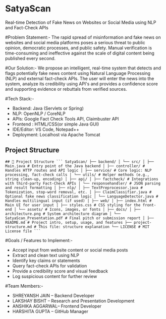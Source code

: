 # SatyaScan
Real-time Detection of Fake News on Websites or Social Media using NLP and Fact-Check APIs

#Problem Statement:-
The rapid spread of misinformation and fake news on websites and social media platforms poses a serious threat to public opinion, democratic processes, and public safety. Manual verification is time-consuming and ineffective against the scale of digital content being published every second.

#Our Solution:-
We propose an intelligent, real-time system that detects and flags potentially fake news content using Natural Language Processing (NLP) and external fact-check APIs. The user will enter the news into the system, analyze its credibility using API's and provides a confidence score and supporting evidence or rebuttals from verified sources.

#Tech Stack:-
- Backend: Java (Servlets or Spring)
- NLP: OpenNLP / CoreNLP 
- APIs: Google Fact Check Tools API, Claimbuster API
- Frontend : HTML/CSS(or simple Java GUI)
- IDE/Editor: VS Code, Notepad++
- Deployment: Localhost via Apache Tomcat

##  Project Structure
  <pre><code>## 🧱 Project Structure ``` SatyaScan/ ├── backend/ │ └── src/ │ ├── Main.java # Entry point of the Java backend │ ├── controller/ # Handles HTTP routes and API logic │ ├── service/ # Core logic: NLP processing, fact-check calls │ └── utils/ # Helper methods (e.g., string clean-up, encoding) │ ├── api/ │ ├── factcheck/ # Integrations with third-party Fact-Check APIs │ └── responsehandler/ # JSON parsing and result formatting │ ├── nlp/ │ ├── TextPreprocessor.java # Tokenization, stop-word removal, etc. │ ├── ClaimClassifier.java # Optional fake news classification logic │ └── LanguageDetector.java # Handles multilingual input (if used) │ ├── web/ │ ├── index.html # Main UI for user input │ ├── styles.css # CSS styling for the front-end │ └── assets/ # Icons, images, or fonts │ ├── docs/ │ ├── architecture.png # System architecture diagram │ └── SatyaScan_Presentation.pdf # Final pitch or submission report │ ├── README.md # Project intro, setup, usage, and features ├── project-structure.md # This file: structure explanation └── LICENSE # MIT License file ``` </code></pre>

#Goals / Features to Implement:-
-  Accept input from website content or social media posts
-  Extract and clean text using NLP
-  Identify key claims or statements
-  Query fact-check APIs for validation
-  Provide a credibility score and visual feedback
-  Log suspicious content for further review

 #Team Members:-
- SHREYANSH JAIN – Backend Developer
- LAKSHAY BISHT – Research and Presentation Development 
- ANSHIKA AGGARWAL– Frontend Developer
- HARSHITA GUPTA – GitHub Manager 






